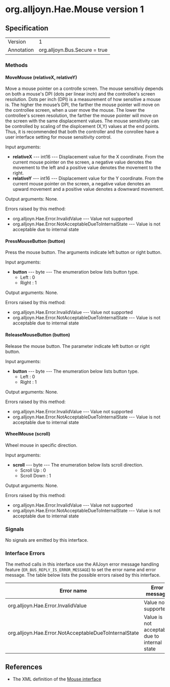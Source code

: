 # org.alljoyn.Hae.Mouse version 1

## Specification

|            |                                                                |
|------------|----------------------------------------------------------------|
| Version    | 1                                                              |
| Annotation | org.alljoyn.Bus.Secure = true                                  |

### Methods

#### MoveMouse (relativeX, relativeY)

Move a mouse pointer on a controlle screen. The mouse sensitiviy depends on both
a mouse's DPI (dots per linear inch) and the controllee's screen resolution. Dots
per inch (DPI) is a measurement of how sensitive a mouse is. The higher the mouse’s
DPI, the farther the mouse pointer will move on the controllee screen, when a user
move the mouse. The lower the controllee's screen resolution, the farther the mouse
pointer will move on the screen with the same displacement values. The mouse sensitivity
can be controlled by scaling of the displcement (X,Y) values at the end points.
Thus, it is recommended that both the controller and the conrollee have a user
interface setting for mouse sensitivity control.

Input arguments:
  * **relativeX** --- int16 --- Displacement value for the X coordinate. From the
    current mouse pointer on the screen, a negative value denotes the movement to
    the left and a positive value denotes the movement to the right.
  * **relativeY** --- int16 --- Displacement value for the Y coordinate. From the
    current mouse pointer on the screen, a negative value denotes an upward movement
    and a positive value denotes a downward movement.

Output arguments: None.

Errors raised by this method:
  * org.alljoyn.Hae.Error.InvalidValue --- Value not supported
  * org.alljoyn.Hae.Error.NotAcceptableDueToInternalState --- Value is not acceptable
    due to internal state

#### PressMouseButton (button)

Press the mouse button. The arguments indicate left button or right button.

Input arguments:
  * **button** --- byte --- The enumeration below lists button type.
    * Left : 0
    * Right : 1

Output arguments: None.

Errors raised by this method:
  * org.alljoyn.Hae.Error.InvalidValue --- Value not supported
  * org.alljoyn.Hae.Error.NotAcceptableDueToInternalState --- Value is not acceptable
    due to internal state

#### ReleaseMouseButton (button)

Release the mouse button. The parameter indicate left button or right button.

Input arguments:
  * **button** --- byte --- The enumeration below lists button type.
    * Left : 0
    * Right : 1

Output arguments: None.

Errors raised by this method:
  * org.alljoyn.Hae.Error.InvalidValue --- Value not supported
  * org.alljoyn.Hae.Error.NotAcceptableDueToInternalState --- Value is not acceptable
    due to internal state

#### WheelMouse (scroll)

Wheel mouse in specific direction.

Input arguments:
  * **scroll** --- byte --- The enumeration below lists scroll direction.
    * Scroll Up : 0
    * Scroll Down : 1

Output arguments: None.

Errors raised by this method:
  * org.alljoyn.Hae.Error.InvalidValue --- Value not supported
  * org.alljoyn.Hae.Error.NotAcceptableDueToInternalState --- Value is not acceptable
    due to internal state

### Signals

No signals are emitted by this interface.

### Interface Errors

The method calls in this interface use the AllJoyn error message handling feature
(`ER_BUS_REPLY_IS_ERROR_MESSAGE`) to set the error name and error message.
The table below lists the possible errors raised by this interface.

| Error name                                            | Error message                                 |
|-------------------------------------------------------|-----------------------------------------------|
| org.alljoyn.Hae.Error.InvalidValue                    | Value not supported                           |
| org.alljoyn.Hae.Error.NotAcceptableDueToInternalState | Value is not acceptable due to internal state |

## References

  * The XML definition of the [Mouse interface](Mouse-v1.xml)
